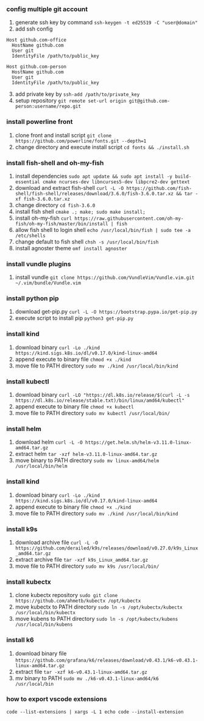 ### config multiple git account
1. generate ssh key by command `ssh-keygen -t ed25519 -C "user@domain"`
2. add ssh config
```
Host github.com-office
  HostName github.com
  User git
  IdentityFile /path/to/public_key

Host github.com-person
  HostName github.com
  User git
  IdentityFile /path/to/public_key
```
3. add private key by `ssh-add /path/to/private_key`
4. setup repository `git remote set-url origin git@github.com-person:username/repo.git`

### install powerline front
1. clone front and install script `git clone https://github.com/powerline/fonts.git --depth=1`
2. change directory and execute install script `cd fonts && ./install.sh`

### install fish-shell and oh-my-fish
1. install dependencies `sudo apt update && sudo apt install -y build-essential cmake ncurses-dev libncurses5-dev libpcre2-dev gettext`
2. download and extract fish-shell `curl -L -O https://github.com/fish-shell/fish-shell/releases/download/3.6.0/fish-3.6.0.tar.xz && tar -xf fish-3.6.0.tar.xz`
3. change directory `cd fish-3.6.0`
4. install fish shell `cmake .; make; sudo make install;`
5. install oh-my-fish `curl https://raw.githubusercontent.com/oh-my-fish/oh-my-fish/master/bin/install | fish`
6. allow fish shell to login shell `echo /usr/local/bin/fish | sudo tee -a /etc/shells`
7. change default to fish shell `chsh -s /usr/local/bin/fish`
8. install agnoster theme `omf install agnoster`

### install vundle plugins
1. install vundle `git clone https://github.com/VundleVim/Vundle.vim.git ~/.vim/bundle/Vundle.vim`

### install python pip
1. download get-pip.py `curl -L -O https://bootstrap.pypa.io/get-pip.py`
2. execute script to install pip `python3 get-pip.py`

### install kind
1. download binary `curl -Lo ./kind https://kind.sigs.k8s.io/dl/v0.17.0/kind-linux-amd64`
2. append execute to binary file `chmod +x ./kind`
3. move file to PATH directory `sudo mv ./kind /usr/local/bin/kind`

### install kubectl
1. download binary `curl -LO "https://dl.k8s.io/release/$(curl -L -s https://dl.k8s.io/release/stable.txt)/bin/linux/amd64/kubectl"`
2. append execute to binary file `chmod +x kubectl`
3. move file to PATH directory `sudo mv kubectl /usr/local/bin/`

### install helm
1. download helm `curl -L -O https://get.helm.sh/helm-v3.11.0-linux-amd64.tar.gz`
2. extract helm `tar -xzf helm-v3.11.0-linux-amd64.tar.gz`
3. move binary to PATH directory `sudo mv linux-amd64/helm /usr/local/bin/helm`

### install kind
1. download binary `curl -Lo ./kind https://kind.sigs.k8s.io/dl/v0.17.0/kind-linux-amd64`
2. append execute to binary file `chmod +x ./kind`
3. move file to PATH directory `sudo mv ./kind /usr/local/bin/kind`

### install k9s
1. download archive file `curl -L -O https://github.com/derailed/k9s/releases/download/v0.27.0/k9s_Linux_amd64.tar.gz`
2. extract archive file `tar -xzf k9s_Linux_amd64.tar.gz`
3. move file to PATH directory `sudo mv k9s /usr/local/bin/`

### install kubectx
1. clone kubectx repository `sudo git clone https://github.com/ahmetb/kubectx /opt/kubectx`
2. move kubectx to PATH directory `sudo ln -s /opt/kubectx/kubectx /usr/local/bin/kubectx`
3. move kubens to PATH directory `sudo ln -s /opt/kubectx/kubens /usr/local/bin/kubens`

### install k6
1. download binary file `https://github.com/grafana/k6/releases/download/v0.43.1/k6-v0.43.1-linux-amd64.tar.gz`
2. extract file `tar -xzf k6-v0.43.1-linux-amd64.tar.gz`
3. mv binary to PATH `sudo mv ./k6-v0.43.1-linux-amd64/k6 /usr/local/bin`

### how to export vscode extensions
```
code --list-extensions | xargs -L 1 echo code --install-extension
```
